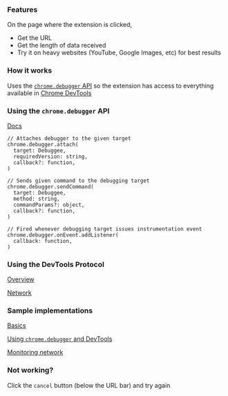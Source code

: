 ### Features

On the page where the extension is clicked,

- Get the URL
- Get the length of data received
- Try it on heavy websites (YouTube, Google Images, etc) for best results

### How it works

Uses the [`chrome.debugger` API](https://developer.chrome.com/docs/extensions/reference/debugger/) so the extension has access to everything available in [Chrome DevTools](https://developer.chrome.com/docs/devtools/overview/)

### Using the `chrome.debugger` API

[Docs](https://developer.chrome.com/docs/extensions/reference/debugger/)

```
// Attaches debugger to the given target
chrome.debugger.attach(
  target: Debuggee,
  requiredVersion: string,
  callback?: function,
)

// Sends given command to the debugging target
chrome.debugger.sendCommand(
  target: Debuggee,
  method: string,
  commandParams?: object,
  callback?: function,
)

// Fired whenever debugging target issues instrumentation event
chrome.debugger.onEvent.addListener(
  callback: function,
)
```

### Using the DevTools Protocol

[Overview](https://chromedevtools.github.io/devtools-protocol/)

[Network](https://chromedevtools.github.io/devtools-protocol/1-2/Network/)

### Sample implementations

[Basics](https://developer.chrome.com/docs/extensions/mv3/getstarted/)

[Using `chrome.debugger` and DevTools](https://stackoverflow.com/a/15626197)

[Monitoring network](https://stackoverflow.com/a/30557846)

### Not working?
Click the `cancel` button (below the URL bar) and try again